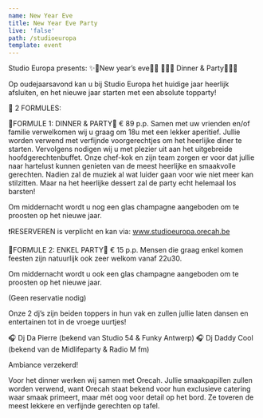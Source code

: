 ```yaml
---
name: New Year Eve
title: New Year Eve Party
live: 'false'
path: /studioeuropa
template: event
---
```

Studio Europa presents:
✨🍾New year’s eve🍾✨
🍴💃🏻 Dinner & Party🕺🏼🍴

Op oudejaarsavond kan u bij Studio Europa het huidige jaar heerlijk afsluiten, en het nieuwe jaar starten met een absolute topparty! 

🔸 2 FORMULES:

🔹FORMULE 1: DINNER & PARTY🔹 € 89 p.p.
Samen met uw vrienden en/of familie verwelkomen wij u graag om 18u met een lekker aperitief. Jullie worden verwend met verfijnde voorgerechtjes om het heerlijke diner te starten. 
Vervolgens nodigen wij u met plezier uit aan het uitgebreide hoofdgerechtenbuffet. Onze chef-kok en zijn team zorgen er voor dat jullie naar hartelust kunnen genieten van de meest heerlijke en smaakvolle gerechten. 
Nadien zal de muziek al wat luider gaan voor wie niet meer kan stilzitten. Maar na het heerlijke dessert zal de party echt helemaal los barsten!

Om middernacht wordt u nog een glas champagne aangeboden om te proosten op het nieuwe jaar. 

❗️RESERVEREN is verplicht en kan via: www.studioeuropa.orecah.be


🔹FORMULE 2: ENKEL PARTY🔹 € 15 p.p.
Mensen die graag enkel komen feesten zijn natuurlijk ook zeer welkom vanaf 22u30. 

Om middernacht wordt u ook een glas champagne aangeboden om te proosten op het nieuwe jaar. 

(Geen reservatie nodig) 


Onze 2 dj’s zijn beiden toppers in hun vak en zullen jullie laten dansen en entertainen tot in de vroege uurtjes! 

🎧 Dj Da Pierre (bekend van Studio 54 & Funky Antwerp)
🎧 Dj Daddy Cool (bekend van de Midlifeparty & Radio M fm)

Ambiance verzekerd! 


Voor het dinner werken wij samen met Orecah. Jullie smaakpapillen zullen worden verwend, want Orecah staat bekend voor hun exclusieve catering waar smaak primeert, maar mét oog voor detail op het bord. Ze toveren de meest lekkere en verfijnde gerechten op tafel.
